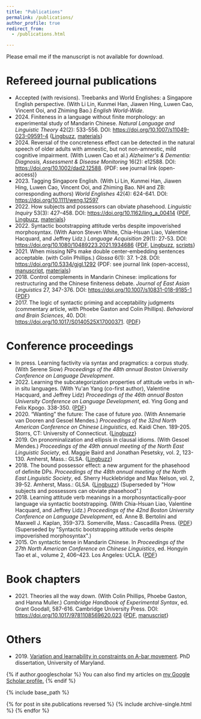 ```yaml
---
title: "Publications"
permalink: /publications/
author_profile: true
redirect_from: 
  - /publications.html

---
```

Please email me if the manuscript is not available for download.

Refereed journal publications
======
+ Accepted (with revisions). Treebanks and World Englishes: a Singapore English perspective. (With Li Lin, Kunmei Han, Jiawen Hing, Luwen Cao, Vincent Ooi, and Zhiming Bao.) *English World-Wide*.
+ 2024\. Finiteness in a language without finite morphology: an experimental study of Mandarin Chinese. *Natural Language and Linguistic Theory* 42(2): 533-556. DOI: <https://doi.org/10.1007/s11049-023-09591-4> {[Lingbuzz](https://ling.auf.net/lingbuzz/007149), [materials](https://z-n-huang.github.io/files/materials/Huang_NLLT_materials.pdf)}
+ 2024\. Reversal of the concreteness effect can be detected in the natural speech of older adults with amnestic, but not non-amnestic, mild cognitive impairment. (With Luwen Cao et al.) *Alzheimer's & Dementia: Diagnosis, Assessment & Disease Monitoring* 16(2): e12588. DOI: <https://doi.org/10.1002/dad2.12588>. {PDF: see journal link (open-access)}
+ 2023\. Tagging Singapore English. (With Li Lin, Kunmei Han, Jiawen Hing, Luwen Cao, Vincent Ooi, and Zhiming Bao. NH and ZB: corresponding authors) *World Englishes* 42(4): 624-641. DOI: <https://doi.org/10.1111/weng.12597> 
+ 2022\. How subjects and possessors can obviate phasehood. *Linguistic Inquiry* 53(3): 427–458. DOI: <https://doi.org/10.1162/ling_a_00414> {[PDF](https://z-n-huang.github.io/files/Huang2022_LI_Subjects_Possessors_Phases.pdf), [Lingbuzz](https://ling.auf.net/lingbuzz/005834), [materials](https://z-n-huang.github.io/files/materials/Huang2022_LI_Subjects_Possessors_Phases_materials.pdf)}
+ 2022\. Syntactic bootstrapping attitude verbs despite impoverished morphosyntax. (With Aaron Steven White, Chia-Hsuan Liao, Valentine Hacquard, and Jeffrey Lidz.) *Language Acquisition* 29(1): 27-53. DOI: <https://doi.org/10.1080/10489223.2021.1934686> {[PDF](https://z-n-huang.github.io/files/HuangWhiteLiaoHacquardLidz2022_LA_syntactic_bootstrapping.pdf), [Lingbuzz](https://ling.auf.net/lingbuzz/005553), [scripts](https://github.com/z-n-huang/SyntacticBootstrappingModel)}
+ 2021\. When missing NPs make double center-embedding sentences acceptable. (with Colin Phillips.) *Glossa* 6(1): 37. 1–28. DOI: <https://doi.org/10.5334/gjgl.1292> {PDF: see journal link (open-access), [manuscript](https://ling.auf.net/lingbuzz/005667), [materials](https://z-n-huang.github.io/files/materials/HuangPhillips2020_Missing_NP_materials.pdf)}
+ 2018\. Control complements in Mandarin Chinese: implications for restructuring and the Chinese finiteness debate. *Journal of East Asian Linguistics* 27, 347-376. DOI: <https://doi.org/10.1007/s10831-018-9185-1> {[PDF](https://z-n-huang.github.io/files/Huang2018_JEAL_Control_Complements.pdf)}
+ 2017\. The logic of syntactic priming and acceptability judgments (commentary article, with Phoebe Gaston and Colin Phillips). *Behavioral and Brain Sciences*, 40. DOI: <https://doi.org/10.1017/S0140525X17000371>. {[PDF](https://z-n-huang.github.io/files/GastonHuangPhillips2018_BBS.pdf)}


Conference proceedings
======
+ In press. Learning factivity via syntax and pragmatics: a corpus study. (With Serene Siow) *Proceedings of the 48th annual Boston University Conference on Language Development*. 
+ 2022\. Learning the subcategorization properties of attitude verbs in wh-in situ languages. (With Yu'an Yang (co-first author), Valentine Hacquard, and Jeffrey Lidz) *Proceedings of the 46th annual Boston University Conference on Language Development*, ed. Ying Gong and Felix Kpogo. 338-350. {[PDF](http://www.lingref.com/bucld/46/BUCLD46-26.pdf)} 
+ 2020\. “Wanting” the future: The case of future *yao*. (With Annemarie van Dooren and Gesoel Mendes.) *Proceedings of the 32nd North American Conference on Chinese Linguistics*, ed. Kaidi Chen. 189-205. Storrs, CT: University of Connecticut.  {[Lingbuzz](https://ling.auf.net/lingbuzz/005841)}
+ 2019\. On pronominalization and ellipsis in clausal idioms. (With Gesoel Mendes.) *Proceedings of the 49th annual meeting of the North East Linguistic Society*, ed. Maggie Baird and Jonathan Pesetsky, vol. 2, 123-130. Amherst, Mass.: GLSA. {[Lingbuzz](https://ling.auf.net/lingbuzz/004558)}
+ 2018\. The bound possessor effect: a new argument for the phasehood of definite DPs. *Proceedings of the 48th annual meeting of the North East Linguistic Society*, ed. Sherry Hucklebridge and Max Nelson, vol. 2, 39-52. Amherst, Mass.: GLSA. {[Lingbuzz](https://ling.auf.net/lingbuzz/004015)} (Superseded by "How subjects and possessors can obviate phasehood".)
+ 2018\. Learning attitude verb meanings in a morphosyntactically-poor language via syntactic bootstrapping. (With Chia-Hsuan Liao, Valentine Hacquard, and Jeffrey Lidz.) *Proceedings of the 42nd Boston University Conference on Language Development*, ed. Anne B. Bertolini and Maxwell J. Kaplan, 359-373. Somerville, Mass.: Cascadilla Press. {[PDF](http://www.lingref.com/bucld/42/BUCLD42-28.pdf)} (Superseded by "Syntactic bootstrapping attitude verbs despite impoverished morphosyntax".)
+ 2015\. On syntactic tense in Mandarin Chinese. In *Proceedings of the 27th North American Conference on Chinese Linguistics*, ed. Hongyin Tao et al., volume 2, 406–423. Los Angeles: UCLA. {[PDF](https://z-n-huang.github.io/files/Huang2015_NACCL_Syntactic_tense.pdf)}

Book chapters
======
+ 2021\. Theories all the way down. (With Colin Phillips, Phoebe Gaston, and Hanna Muller.) *Cambridge Handbook of Experimental Syntax*, ed. Grant Goodall, 587-616. Cambridge University Press. DOI: <https://doi.org/10.1017/9781108569620.023> {[PDF](https://z-n-huang.github.io/files/PhillipsGastonHuang2021_Theories_All_the_Way_Down.pdf), [manuscript](https://ling.auf.net/lingbuzz/004930)}



Others
======
+ 2019\. [Variation and learnability in constraints on A-bar movement](https://drum.lib.umd.edu/bitstream/handle/1903/24961/Huang_umd_0117E_20308.pdf?sequence=2&isAllowed=y). PhD dissertation, University of Maryland.

{% if author.googlescholar %}
  You can also find my articles on <u><a href="{{author.googlescholar}}">my Google Scholar profile</a>.</u>
{% endif %}

{% include base_path %}

{% for post in site.publications reversed %}
  {% include archive-single.html %}
{% endfor %}
